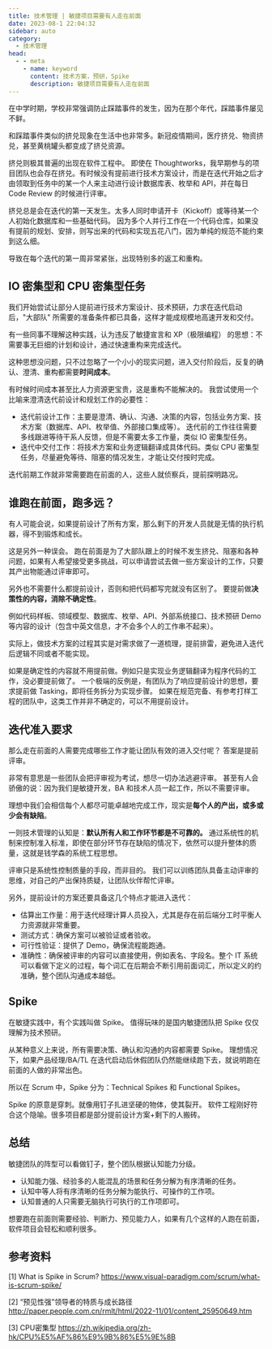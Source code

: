 ```yaml
---
title: 技术管理 | 敏捷项目需要有人走在前面
date: 2023-08-1 22:04:32
sidebar: auto
category: 
  - 技术管理
head:
  - - meta
    - name: keyword
      content: 技术方案，预研，Spike
      description: 敏捷项目需要有人走在前面
---
```


在中学时期，学校非常强调防止踩踏事件的发生，因为在那个年代，踩踏事件屡见不鲜。

和踩踏事件类似的挤兑现象在生活中也非常多。新冠疫情期间，医疗挤兑、物资挤兑，甚至黄桃罐头都变成了挤兑资源。

挤兑则极其普遍的出现在软件工程中。 即使在 Thoughtworks，我早期参与的项目团队也会存在挤兑。有时候没有提前进行技术方案设计，而是在迭代开始之后才由领取到任务中的某一个人来主动进行设计数据库表、枚举和 API，并在每日 Code Review 的时候进行评审。

挤兑总是会在迭代的第一天发生。太多人同时申请开卡（Kickoff）或等待某一个人初始化数据库和一些基础代码。 因为多个人并行工作在一个代码仓库，如果没有提前的规划、安排，则写出来的代码和实现五花八门，因为单纯的规范不能约束到这么细。

导致在每个迭代的第一周非常紧张，出现特别多的返工和重构。

## IO 密集型和 CPU 密集型任务

我们开始尝试让部分人提前进行技术方案设计、技术预研，力求在迭代启动后，"大部队" 所需要的准备条件都已具备，这样才能成规模地高速开发和交付。

有一些同事不理解这种实践，认为违反了敏捷宣言和 XP（极限编程） 的思想：不需要事无巨细的计划和设计，通过快速重构来完成迭代。

这种思想没问题，只不过忽略了一个小小的现实问题，进入交付阶段后，反复的确认、澄清、重构都需要**时间成本**。 

有时候时间成本甚至比人力资源更宝贵，这是重构不能解决的。 我尝试使用一个比喻来澄清迭代前设计和规划工作的必要性： 

- 迭代前设计工作：主要是澄清、确认、沟通、决策的内容，包括业务方案、技术方案（数据库、API、枚举值、外部接口集成等）。 迭代前的工作往往需要多线跟进等待干系人反馈，但是不需要太多工作量，类似 IO 密集型任务。
- 迭代中交付工作：将技术方案和业务逻辑翻译成具体代码。类似 CPU 密集型任务，尽量避免等待、阻塞的情况发生，才能让交付按时完成。

迭代前期工作就非常需要跑在前面的人，这些人就侦察兵，提前探明路况。

## 谁跑在前面，跑多远？

有人可能会说，如果提前设计了所有方案，那么剩下的开发人员就是无情的执行机器，得不到锻炼和成长。

这是另外一种误会。 跑在前面是为了大部队跟上的时候不发生挤兑、阻塞和各种问题，如果有人希望接受更多挑战，可以申请尝试去做一些方案设计的工作，只要其产出物能通过评审即可。

另外也不需要什么都提前设计，否则和把代码都写完就没有区别了。 要提前做**决策性的内容，消除不确定性**。

例如代码样板、领域模型、数据库、枚举、API、外部系统接口、技术预研 Demo等内容的设计（包含中英文信息，才不会多个人的工作串不起来）。

实际上，做技术方案的过程其实是对需求做了一道梳理，提前排雷，避免进入迭代后逻辑不同或者不能实现。

如果是确定性的内容就不用提前做。例如只是实现业务逻辑翻译为程序代码的工作，没必要提前做了。 一个极端的反例是，有团队为了响应提前设计的思想，要求提前做 Tasking，即将任务拆分为实现步骤。 如果在规范完备、有参考打样工程的团队中，这类工作并非不确定的，可以不用提前设计。

## 迭代准入要求

那么走在前面的人需要完成哪些工作才能让团队有效的进入交付呢？ 答案是提前评审。

非常有意思是一些团队会把评审视为考试，想尽一切办法逃避评审。 甚至有人会骄傲的说：因为我们是敏捷开发，BA 和技术人员一起工作，所以不需要评审。

理想中我们会相信每个人都尽可能卓越地完成工作，现实是**每个人的产出，或多或少会有缺陷**。 

一则技术管理的认知是：**默认所有人和工作环节都是不可靠的。** 通过系统性的机制来控制准入标准，即使在部分环节存在缺陷的情况下，依然可以提升整体的质量，这就是钱学森的系统工程思想。

评审只是系统性控制质量的手段，而非目的。 我们可以训练团队具备主动评审的思维，对自己的产出保持质疑，让团队伙伴帮忙评审。

另外，提前设计的方案还要具备这几个特点才能进入迭代：

- 估算出工作量：用于迭代经理计算人员投入，尤其是存在前后端分工时平衡人力资源就非常重要。
- 测试方式：确保方案可以被验证或者验收。
- 可行性验证：提供了 Demo，确保流程能跑通。
- 准确性：确保被评审的内容可以直接使用，例如表名、字段名。整个 IT 系统可以看做下定义的过程，每个词汇在后期会不断引用前面词汇，所以定义的约准确，整个团队沟通成本越低。

## Spike

在敏捷实践中，有个实践叫做 Spike。 值得玩味的是国内敏捷团队把 Spike 仅仅理解为技术预研。

从某种意义上来说，所有需要决策、确认和沟通的内容都需要 Spike。 理想情况下，如果产品经理/BA/TL 在迭代启动后休假团队仍然能继续跑下去，就说明跑在前面的人做的非常出色。

所以在 Scrum 中，Spike 分为：Technical Spikes 和 Functional Spikes。

Spike 的原意是穿刺。就像用钉子扎进坚硬的物体，使其裂开。 软件工程刚好符合这个隐喻。很多项目都是部分提前设计方案+剩下的人搬砖。

## 总结

敏捷团队的阵型可以看做钉子，整个团队根据认知能力分级。

- 认知能力强、经验多的人能混乱的场景和任务分解为有序清晰的任务。
- 认知中等人将有序清晰的任务分解为能执行、可操作的工作项。
- 认知普通的人只需要无脑执行可执行的工作项即可。

想要跑在前面则需要经验、判断力、预见能力人，如果有几个这样的人跑在前面，软件项目会轻松和顺利很多。

## 参考资料

[1] What is Spike in Scrum? https://www.visual-paradigm.com/scrum/what-is-scrum-spike/

[2] “预见性强”领导者的特质与成长路径 http://paper.people.com.cn/rmlt/html/2022-11/01/content_25950649.htm

[3] CPU密集型 https://zh.wikipedia.org/zh-hk/CPU%E5%AF%86%E9%9B%86%E5%9E%8B








